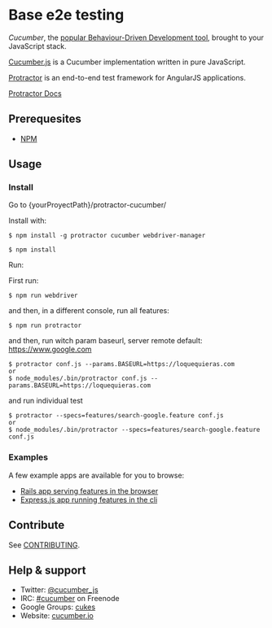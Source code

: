 # Base e2e testing

*Cucumber*, the [popular Behaviour-Driven Development tool](https://cucumber.io), brought to your JavaScript stack.

[Cucumber.js](https://cucumber.io/docs/reference/javascript) is a Cucumber implementation written in pure JavaScript.

[Protractor](http://angular.github.io/protractor/#/) is an end-to-end test framework for AngularJS applications.

[Protractor Docs](https://github.com/angular/protractor/tree/master/docs)

## Prerequesites

* [NPM](https://www.npmjs.com)

## Usage

### Install

Go to {yourProyectPath}/protractor-cucumber/

Install with:

``` shell
$ npm install -g protractor cucumber webdriver-manager
```


``` shell
$ npm install
```

Run:

First run: 
``` shell
$ npm run webdriver
```

and then, in a different console, run all features:
``` shell
$ npm run protractor
```


and then, run witch param baseurl, server remote
default: https://www.google.com
``` shell
$ protractor conf.js --params.BASEURL=https://loquequieras.com
or
$ node_modules/.bin/protractor conf.js --params.BASEURL=https://loquequieras.com
```

and run individual test
``` shell
$ protractor --specs=features/search-google.feature conf.js
or 
$ node_modules/.bin/protractor --specs=features/search-google.feature conf.js

```


### Examples

A few example apps are available for you to browse:

* [Rails app serving features in the browser](https://github.com/jbpros/cucumber-js-example)
* [Express.js app running features in the cli](https://github.com/olivoil/NodeBDD)

## Contribute

See [CONTRIBUTING](https://github.com/cucumber/cucumber-js/blob/master/CONTRIBUTING.md).

## Help & support

* Twitter: [@cucumber_js](https://twitter.com/cucumber_js/)
* IRC: [#cucumber](http://webchat.freenode.net?channels=cucumber&uio=d4) on Freenode
* Google Groups: [cukes](https://groups.google.com/group/cukes)
* Website: [cucumber.io](https://cucumber.io)